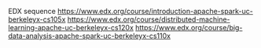 EDX sequence
https://www.edx.org/course/introduction-apache-spark-uc-berkeleyx-cs105x
https://www.edx.org/course/distributed-machine-learning-apache-uc-berkeleyx-cs120x
https://www.edx.org/course/big-data-analysis-apache-spark-uc-berkeleyx-cs110x